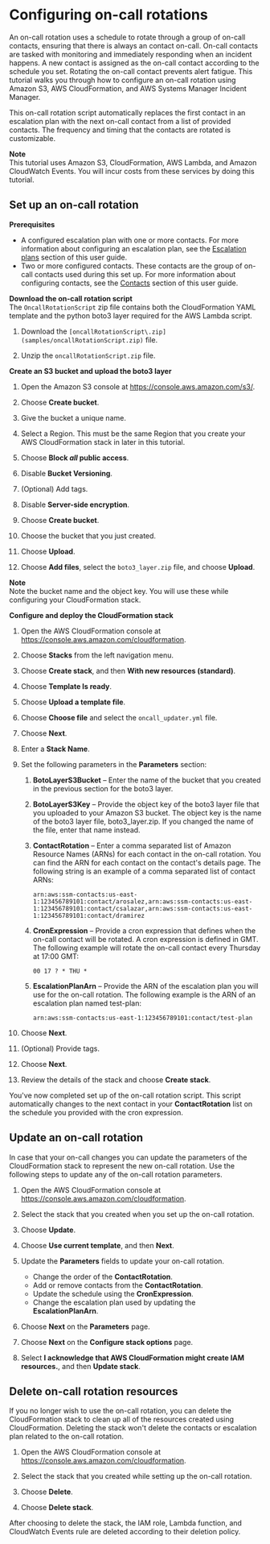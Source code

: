 # Configuring on\-call rotations<a name="tutorials-oncall"></a>

An on\-call rotation uses a schedule to rotate through a group of on\-call contacts, ensuring that there is always an contact on\-call\. On\-call contacts are tasked with monitoring and immediately responding when an incident happens\. A new contact is assigned as the on\-call contact according to the schedule you set\. Rotating the on\-call contact prevents alert fatigue\. This tutorial walks you through how to configure an on\-call rotation using Amazon S3, AWS CloudFormation, and AWS Systems Manager Incident Manager\. 

This on\-call rotation script automatically replaces the first contact in an escalation plan with the next on\-call contact from a list of provided contacts\. The frequency and timing that the contacts are rotated is customizable\. 

**Note**  
This tutorial uses Amazon S3, CloudFormation, AWS Lambda, and Amazon CloudWatch Events\. You will incur costs from these services by doing this tutorial\.

## Set up an on\-call rotation<a name="tutorials-oncall-setup"></a>

**Prerequisites**
+ A configured escalation plan with one or more contacts\. For more information about configuring an escalation plan, see the [Escalation plans](escalation.md) section of this user guide\. 
+ Two or more configured contacts\. These contacts are the group of on\-call contacts used during this set up\. For more information about configuring contacts, see the [Contacts](contacts.md) section of this user guide\. 

**Download the on\-call rotation script**  
The `OncallRotationScript` zip file contains both the CloudFormation YAML template and the python boto3 layer required for the AWS Lambda script\.

1. Download the `[oncallRotationScript\.zip](samples/oncallRotationScript.zip)` file\. 

1. Unzip the `oncallRotationScript.zip` file\.

**Create an S3 bucket and upload the boto3 layer**

1. Open the Amazon S3 console at [https://console\.aws\.amazon\.com/s3/](https://console.aws.amazon.com/s3/)\.

1. Choose **Create bucket**\.

1. Give the bucket a unique name\.

1. Select a Region\. This must be the same Region that you create your AWS CloudFormation stack in later in this tutorial\.

1. Choose **Block *all* public access**\.

1. Disable **Bucket Versioning**\.

1. \(Optional\) Add tags\.

1. Disable **Server\-side encryption**\.

1. Choose **Create bucket**\.

1. Choose the bucket that you just created\.

1. Choose **Upload**\.

1. Choose **Add files**, select the `boto3_layer.zip` file, and choose **Upload**\.

**Note**  
Note the bucket name and the object key\. You will use these while configuring your CloudFormation stack\.

**Configure and deploy the CloudFormation stack**

1. Open the AWS CloudFormation console at [https://console\.aws\.amazon\.com/cloudformation](https://console.aws.amazon.com/cloudformation/)\.

1. Choose **Stacks** from the left navigation menu\.

1. Choose **Create stack**, and then **With new resources \(standard\)**\.

1. Choose **Template Is ready**\.

1. Choose **Upload a template file**\.

1. Choose **Choose file** and select the `oncall_updater.yml` file\.

1. Choose **Next**\.

1. Enter a **Stack Name**\.

1. Set the following parameters in the **Parameters** section:

   1. **BotoLayerS3Bucket** – Enter the name of the bucket that you created in the previous section for the boto3 layer\. 

   1. **BotoLayerS3Key** – Provide the object key of the boto3 layer file that you uploaded to your Amazon S3 bucket\. The object key is the name of the boto3 layer file, boto3\_layer\.zip\. If you changed the name of the file, enter that name instead\.

   1. **ContactRotation** – Enter a comma separated list of Amazon Resource Names \(ARNs\) for each contact in the on\-call rotation\. You can find the ARN for each contact on the contact's details page\. The following string is an example of a comma separated list of contact ARNs:

      ```
      arn:aws:ssm-contacts:us-east-1:123456789101:contact/arosalez,arn:aws:ssm-contacts:us-east-1:123456789101:contact/csalazar,arn:aws:ssm-contacts:us-east-1:123456789101:contact/dramirez
      ```

   1. **CronExpression** – Provide a cron expression that defines when the on\-call contact will be rotated\. A cron expression is defined in GMT\. The following example will rotate the on\-call contact every Thursday at 17:00 GMT:

      ```
      00 17 ? * THU *
      ```

   1. **EscalationPlanArn** – Provide the ARN of the escalation plan you will use for the on\-call rotation\. The following example is the ARN of an escalation plan named test\-plan:

      ```
      arn:aws:ssm-contacts:us-east-1:123456789101:contact/test-plan
      ```

1. Choose **Next**\.

1. \(Optional\) Provide tags\.

1. Choose **Next**\. 

1. Review the details of the stack and choose **Create stack**\.

You've now completed set up of the on\-call rotation script\. This script automatically changes to the next contact in your **ContactRotation** list on the schedule you provided with the cron expression\. 

## Update an on\-call rotation<a name="tutorials-oncall-reconfigure"></a>

In case that your on\-call changes you can update the parameters of the CloudFormation stack to represent the new on\-call rotation\. Use the following steps to update any of the on\-call rotation parameters\.

1. Open the AWS CloudFormation console at [https://console\.aws\.amazon\.com/cloudformation](https://console.aws.amazon.com/cloudformation/)\.

1. Select the stack that you created when you set up the on\-call rotation\. 

1. Choose **Update**\.

1. Choose **Use current template**, and then **Next**\.

1. Update the **Parameters** fields to update your on\-call rotation\. 
   + Change the order of the **ContactRotation**\.
   + Add or remove contacts from the **ContactRotation**\.
   + Update the schedule using the **CronExpression**\.
   + Change the escalation plan used by updating the **EscalationPlanArn**\.

1. Choose **Next** on the **Parameters** page\.

1. Choose **Next** on the **Configure stack options** page\.

1. Select **I acknowledge that AWS CloudFormation might create IAM resources\.**, and then **Update stack**\.

## Delete on\-call rotation resources<a name="tutorials-oncall-cleanup"></a>

If you no longer wish to use the on\-call rotation, you can delete the CloudFormation stack to clean up all of the resources created using CloudFormation\. Deleting the stack won't delete the contacts or escalation plan related to the on\-call rotation\.

1. Open the AWS CloudFormation console at [https://console\.aws\.amazon\.com/cloudformation](https://console.aws.amazon.com/cloudformation/)\.

1. Select the stack that you created while setting up the on\-call rotation\.

1. Choose **Delete**\.

1. Choose **Delete stack**\.

After choosing to delete the stack, the IAM role, Lambda function, and CloudWatch Events rule are deleted according to their deletion policy\.